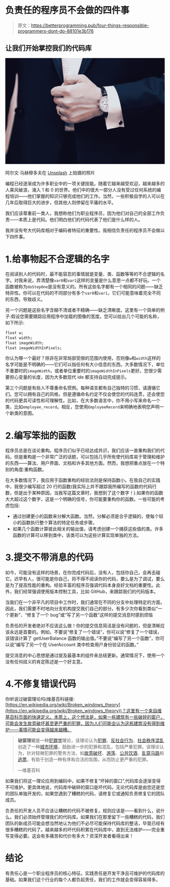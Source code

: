 # 负责任的程序员不会做的四件事

> 原文：<https://betterprogramming.pub/four-things-responsible-programmers-dont-do-88101e3b176>

## 让我们开始掌控我们的代码库

![](img/89007441b648893d0f370946d2a5727b.png)

阿尔文·马赫穆多夫在 [Unsplash](https://unsplash.com?utm_source=medium&utm_medium=referral) 上拍摄的照片

编程已经逐渐成为许多职业中的一项关键技能。随着它越来越受欢迎，越来越多的人乘风破浪，涌入 1 和 0 的世界。他们中的很大一部分人没有受过任何系统的编程培训——他们掌握的知识只够完成他们的工作。当然，一些积极自学的人可以在几年后取得巨大的进步，但其他人则停留在平庸的水平。

我们应该尊重前一类人，我想称他们为职业程序员，因为他们对自己的全部工作负责——本质上是代码。他们明白他们的代码代表了他们是什么样的人。

我并没有夸大代码库相对于编码者特征的重要性。我相信负责任的程序员不会做以下四件事。

# 1.给事物起不合逻辑的名字

在阅读别人的代码时，最不能容忍的事情就是变量、类、函数等等的不合逻辑的名字。对我来说，弄清楚像`var0`和`var1`这样的变量是什么意思一点都不好玩。一个函数被称为`doStepOne`是没有意义的。所有这些名字都有一个相同的问题——缺乏特异性。你可以在代码的不同部分有多个`var0`和`var1`，它们可能意味着完全不同的东西，导致歧义。

另一个问题是这些名字含糊不清或者不精确——缺乏清晰度。这里有一个简单的例子:假设您需要跟踪应用程序中加载的图像的宽度。您可以给出几个可能的名称，如下所示:

```
float w;
float width;
float imageWidth;
float imageWidthInPixels;
```

你认为哪一个最好？除非在非常局部受限的范围内使用，否则像`w`和`width`这样的名字可能是不明确的——它们可以指任何有大小信息的东西。大多数情况下，单位不重要时的`imageWidth`，或者单位重要时的`imageWidthInPixels`更好。您很少需要担心变量的长度，因为大多数现代 ide 都支持自动完成提示。

第三个问题是有些人不尊重命名惯例。每种语言都有自己独特的习惯，请遵循它们。您可以拥有自己的风格，但是遵循命名约定不仅会使您的代码连贯，还会使您的代码更具可读性和可理解性。比如，在大多数语言中，你不用小写来命名一个类，比如`employee_record`。相反，您使用`EmployeeRecord`来明确地表明您声明一个新类的意图。

# 2.编写笨拙的函数

程序员总是在谈论重构。程序员们似乎已经达成共识，我们应该一直重构我们的代码。但是重构是一个非常广泛的话题，可以包括几乎所有使代码库易于管理和维护的东西——算法、用户界面、文档和许多其他方面。然而，我想把重点放在一个特别的角度:重构函数。

在大多数情况下，我应用于函数重构的经验法则是保持函数小。在我自己的实践中，我很少编写超过 20 行的函数(我实际上并不跟踪我所编写的函数的代码行数，但是出于某种原因，当我写这篇文章时，我想到了这个数字！).如果你的函数大大超过这个数字，这是一个明确的信号，你可能要重构你的函数。一些可能的考虑包括:

*   通过创建更小的函数来分解大函数。当然，分解必须是合乎逻辑的，使每个较小的函数执行整个算法的特定任务或步骤。
*   如果几个函数计算彼此相关的输出值，请考虑创建一个捕获这些值的类。许多函数的计算可以移到类中，该类可以为这些计算实现单独的方法。

# 3.提交不带消息的代码

如今，可能没有这样的场景，在你完成代码后，没有人，包括你自己，会再去碰它。迟早有人，很可能是你自己，将不得不阅读你的代码，要么是为了调试，要么是为了提高性能的重构。经验丰富的程序员强调代码本身良好文档的重要性。此外，我们经常强调使用版本控制工具，比如 GitHub，来跟踪我们的代码版本。

当我们在一个非平凡的项目中工作时，我们通常在不同的分支中处理特定的方面。因此，我们需要不时地向分支机构提交我们自己的部分。有多少次你看到类似“一个更新”、“修复了一个 bug”或“写了另一个函数”这样的提交消息时感到烦恼

负责任的开发者绝对不应该这么做！你的提交信息简洁是没有问题的，但是清晰应该永远是首要的。例如，不要说“修复了一个错误”，你可以说“修复了一个错误，该错误计算了 getUserBalance 函数的输出值。”不要说“编写了另一个函数”，你可以说“编写了另一个在 UserAccount 类中检查用户身份验证的函数。”

提交消息的中心思想是通过提及最基本的组件来总结更新。通常情况下，使用一个没有任何歧义的肯定陈述是一个好主意。

# 4.不修复错误代码

你听说过破窗理论吗(维基百科链接:[https://en.wikipedia.org/wiki/Broken_windows_theory](https://en.wikipedia.org/wiki/Broken_windows_theory))？这里有一个来自维基百科页面的快速定义。本质上，这个想法是，如果一栋建筑有一些破碎的窗户，可能会发生故意破坏甚至更严重的犯罪，因为人们可能会认为这栋建筑没有得到维护——事情可能会变得越来越糟。

> **破窗理论**是一种[犯罪学](https://en.wikipedia.org/wiki/Criminology)理论，该理论认为[犯罪](https://en.wikipedia.org/wiki/Crime)、[反社会行为](https://en.wikipedia.org/wiki/Anti-social_behavior)、[社会秩序混乱](https://en.wikipedia.org/wiki/Civil_disorder)创造了一种[城市环境](https://en.wikipedia.org/wiki/Urban_area)，鼓励进一步的犯罪和混乱，包括严重犯罪。该理论认为，针对轻微犯罪的警务方法，如[故意破坏](https://en.wikipedia.org/wiki/Vandalism)、[游荡](https://en.wikipedia.org/wiki/Loitering)、[公共饮酒](https://en.wikipedia.org/wiki/Public_drinking)、[乱穿马路](https://en.wikipedia.org/wiki/Jaywalking)和[逃票](https://en.wikipedia.org/wiki/Fare_evasion)，有助于创造一种有序和合法的氛围，从而防止更严重的犯罪。
> 
> —维基百科

如果我们将这一理论应用到编码中，如果不修复“坏掉的窗口”,代码库会逐渐变得不可维护。更具体地说，代码库中破碎的窗口是坏代码。无论代码库是由您还是您的团队单独开发的，如果您遇到了糟糕的代码，请修复它或通知负责修复它的团队成员。

负责任的开发人员不应该让糟糕的代码不被修复。规则应该是——看到什么，说什么。我们必须始终管理我们的代码库。如果我们在那里留下一些糟糕的代码，我们团队的新成员可能会想当然地认为他们不必尽可能保持代码库的整洁，毕竟已经有很多糟糕的代码了。越来越多的坏代码积累在代码库中，直到无法维护——完全重写变得必要。这会有多痛苦和代价有多大？资深开发者看得出来！

# 结论

有责任心是一个职业程序员的核心特征。实践责任是开发干净且可维护的代码库的基础。如果我们这个行业的每个人都负起责任，我们的工作就会变得容易得多。